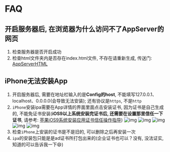 # FAQ
## 开启服务器后, 在浏览器为什么访问不了AppServer的网页
1. 检查服务器是否开启成功
2. 检查html文件夹内是否存在index.html文件, 不存在请重新生成, 传送门: [AppServerHTML](https://github.com/skytoup/AppServerHTML)

## iPhone无法安装App
1. 开启服务器后, 需要在地址栏输入的是**Config的host**, 不能填写127.0.0.1、localhost、0.0.0.0(会导致无法安装); 还有协议是`https`, 不是`http`
2. `iPhone`安装ipa需要在App详情的界面里面点击安装证书, 因为证书是自己生成的, 不能免证书安装(**iOS9以上系统安装完证书后, 还需要在设置那里信任一下证书**, 请参考: [苹果iOS9系统安装应用证书信任操作指导](http://jingyan.baidu.com/article/9c69d48f98e11813c8024e77.html))
![img](img/iphone_1.png)
![img](img/iphone_2.png)
![img](img/iphone_3.png)
![img](img/iphone_4.png)
![img](img/iphone_5.png)
3. 检查`iPhone`上安装的证书是不是旧的, 可以删除之后再安装一次
4. `ipa`的安装包只能是是ad证书所打包出来的(企业证书也可以？没有, 没法证实, 知道的可以告诉我一下😄)